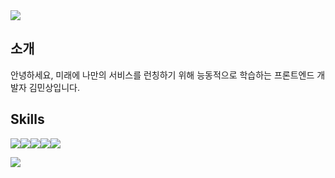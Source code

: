 <img src="https://capsule-render.vercel.app/api?type=waving&height=125&section=header&text=김민상&fontSize=32&fontAlignY=25&fontColor=ffffff&fontAlign=20&color=2d98da" />

## 소개

안녕하세요, 미래에 나만의 서비스를 런칭하기 위해 능동적으로 학습하는 프론트엔드 개발자 김민상입니다.

## Skills
  <img src="https://img.shields.io/badge/TypeScript-3178C6?style=for-the-badge&logo=typescript&logoColor=white"/><img src="https://img.shields.io/badge/JavaScript-F7DF1E?style=for-the-badge&logo=javascript&logoColor=white"/><img src="https://img.shields.io/badge/React-61DAFB?style=for-the-badge&logo=react&logoColor=white"/><img src="https://img.shields.io/badge/HTML-E34F26?style=for-the-badge&logo=html5&logoColor=white"/><img src="https://img.shields.io/badge/CSS-1572B6?style=for-the-badge&logo=css3&logoColor=white"/>

![](http://github-profile-summary-cards.vercel.app/api/cards/profile-details?username=devkmins&theme=nord_bright)
